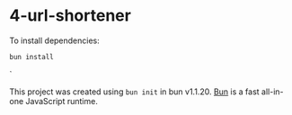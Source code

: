 # 4-url-shortener

To install dependencies:

```bash
bun install
```
`

This project was created using `bun init` in bun v1.1.20. [Bun](https://bun.sh) is a fast all-in-one JavaScript runtime.
